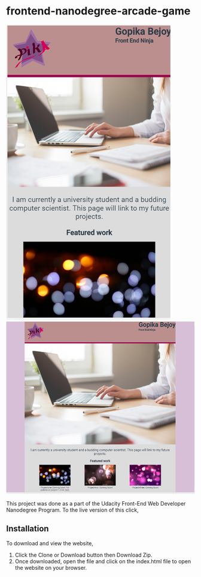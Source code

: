 frontend-nanodegree-arcade-game
===============================
![](img/mobile.PNG)
![](img/desktop.PNG)

This project was done as a part of the Udacity Front-End Web Developer Nanodegree Program.
To the live version of this click,

Installation
---
To download and view the website,
1) Click the Clone or Download button then Download Zip.
2) Once downloaded, open the file and click on the index.html file to open the website on your browser.
